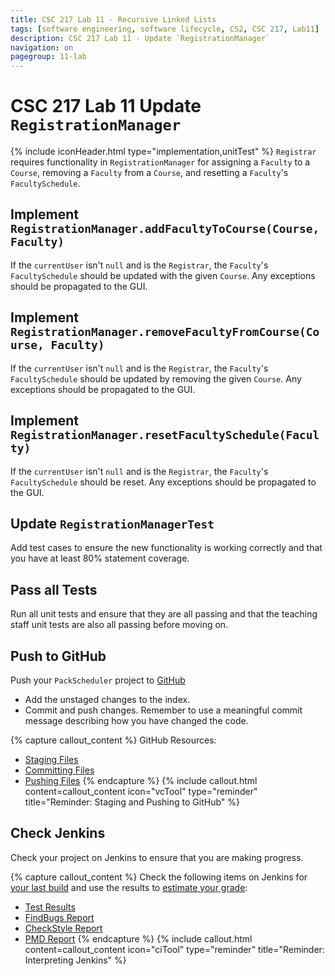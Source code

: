 ```yaml
---
title: CSC 217 Lab 11 - Recursive Linked Lists
tags: [software engineering, software lifecycle, CS2, CSC 217, Lab11]
description: CSC 217 Lab 11 - Update `RegistrationManager`
navigation: on
pagegroup: 11-lab
---
```


# CSC 217 Lab 11 Update `RegistrationManager`
{% include iconHeader.html type="implementation,unitTest" %}
`Registrar` requires functionality in `RegistrationManager` for assigning a `Faculty` to a `Course`, removing a `Faculty` from a `Course`, and resetting a `Faculty`'s `FacultySchedule`.


## Implement `RegistrationManager.addFacultyToCourse(Course, Faculty)`
If the `currentUser` isn't `null` and is the `Registrar`, the `Faculty`'s `FacultySchedule` should be updated with the given `Course`.  Any exceptions should be propagated to the GUI.


## Implement `RegistrationManager.removeFacultyFromCourse(Course, Faculty)`
If the `currentUser` isn't `null` and is the `Registrar`, the `Faculty`'s `FacultySchedule` should be updated by removing the given `Course`.  Any exceptions should be propagated to the GUI.



## Implement `RegistrationManager.resetFacultySchedule(Faculty)`
If the `currentUser` isn't `null` and is the `Registrar`, the `Faculty`'s `FacultySchedule` should be reset.  Any exceptions should be propagated to the GUI.


## Update `RegistrationManagerTest`
Add test cases to ensure the new functionality is working correctly and that you have at least 80% statement coverage.
    

## Pass all Tests
Run all unit tests and ensure that they are all passing and that the teaching staff unit tests are also all passing before moving on.


## Push to GitHub
Push your `PackScheduler` project to [GitHub](https://github.ncsu.edu)

  * Add the unstaged changes to the index.
  * Commit and push changes.  Remember to use a meaningful commit message describing how you have changed the code.  


{% capture callout_content %}
GitHub Resources:

  * [Staging Files](https://pages.github.ncsu.edu/engr-csc-software-development/practices-tools/git/git-staging)
  * [Committing Files](https://pages.github.ncsu.edu/engr-csc-software-development/practices-tools/git/git-commit)
  * [Pushing Files](https://pages.github.ncsu.edu/engr-csc-software-development/practices-tools/git/git-push)
{% endcapture %}
{% include callout.html content=callout_content icon="vcTool" type="reminder" title="Reminder: Staging and Pushing to GitHub" %}


## Check Jenkins
Check your project on Jenkins to ensure that you are making progress.


{% capture callout_content %}
Check the following items on Jenkins for [your last build](https://pages.github.ncsu.edu/engr-csc-software-development/practices-tools/jenkins/#build-summary-page) and use the results to [estimate your grade](https://pages.github.ncsu.edu/engr-csc-software-development/practices-tools/jenkins/#grade-estimation-example):

  * [Test Results](https://pages.github.ncsu.edu/engr-csc-software-development/practices-tools/jenkins/#test-results)
  * [FindBugs Report](https://pages.github.ncsu.edu/engr-csc-software-development/practices-tools/jenkins/#findbugs-report)
  * [CheckStyle Report](https://pages.github.ncsu.edu/engr-csc-software-development/practices-tools/jenkins/#checkstyle-report)
  * [PMD Report](https://pages.github.ncsu.edu/engr-csc-software-development/practices-tools/jenkins/#pmd-report)
{% endcapture %}
{% include callout.html content=callout_content icon="ciTool" type="reminder" title="Reminder: Interpreting Jenkins" %}